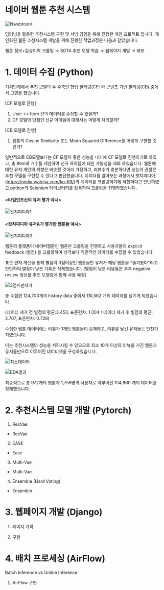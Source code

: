 # 네이버 웹툰 추천 시스템

![Nwebtoon](https://user-images.githubusercontent.com/17634399/211155655-13b02318-0a1d-4463-8eee-bb5f4bc8503f.gif)\

딥러닝을 활용한 추천시스템 구현 및 서빙 경험을 위해 진행한 개인 프로젝트 입니다. 개인화된 웹툰 추천시스템 개발을 위해 진행한 작업과정은 다음과 같았습니다.

웹툰 정보+감상이력 크롤링 → SOTA 추천 모델 학습 → 웹페이지 개발 → 배포


# 1. 데이터 수집 (Python)
기획단계에서 추천 모델의 두 주축인 협업 필터링(CF) 와 콘텐츠 기반 필터링(CB) 중에서 고민을 했습니다. 

[CF 모델로 진행]
1. User ↔ Item 간의 데이터를 수집할 수 있을까? 
2. CF 모델의 단점인 신규 아이템에 대해서는 어떻게 처리할까? 

[CB 모델로 진행]
1. 웹툰의 Cosine Similarity 또는 Mean Squared Difference를 어떻게 구현할 것인가?

일반적으로 CB모델보다는 CF 모델이 좋은 성능을 내기에 CF 모델로 진행하기로 하였고, 총 Item의 개수를 제한하여 신규 아이템에 대한 가능성을 제외 하였습니다. 
웹툰에 대한 유저 개인의 취향은 비슷할 것이라 가정하고, 리뷰수가 충분하다면 성능이 괜찮은 추천 모델을 구현할 수 있다고 판단했습니다.
데이터를 알아보는 과정에서 왓챠피디아(https://pedia.watcha.com/ko-KR/)의 데이터를 크롤링하기에 적합하다고 판단하였고 python의 Selenium 라이브러리를 활용하여 크롤링을 진행하였습니다. 

#### <타임인조선의 유저 평가 예시>
![왓챠피디아1](https://user-images.githubusercontent.com/17634399/215336912-30400c93-052d-4238-84b4-02887cf1d51f.png)

#### <왓챠피디아 유저A가 평가한 웹툰들 예시>
![왓챠피디아2](https://user-images.githubusercontent.com/17634399/215337333-6e389443-7f2d-4ec9-a800-b82f8d6f3b4a.png)

웹툰의 플랫폼이 네이버웹툰인 웹툰만 크롤링을 진행하고 사용자들의 explicit feedback (별점) 을 크롤링하여 생각보다 직관적인 데이터를 수집할 수 있었습니다.

표준 편차 계산을 통해 별점이 3점이상인 웹툰들만 유저가 해당 웹툰을 "즐겨봤다"라고 판단하여 별점이 낮은 기록은 삭제했습니다. (별점이 낮은 리뷰들은 추후 negative review 정보를 추천 모델링에 함께 사용 예정)

![3점미만제거](https://user-images.githubusercontent.com/17634399/215338465-38a522f7-e814-4610-a4a3-096fe1ea8d79.png)

총 수집한 124,703개의 history data 중에서 110,562 개의 데이터를 남기게 되었습니다.

(데이터 제거 전 별점의 평균:3.453, 표준편차: 1.004 / 데이터 제거 후 별점의 평균: 3.707, 표준편차: 0.728)

수집한 웹툰 데이터에는 리뷰가 1개인 웹툰들이 존재하고, 리뷰를 남긴 유저들도 만찬가지였습니다. 

이는 추천시스템의 성능을 저하시킬 수 있으므로 최소 10개 이상의 리뷰를 가진 웹툰과 유저들만으로 이루어진 데이터셋을 구성하였습니다. 

![최소데이터](https://user-images.githubusercontent.com/17634399/215339494-0b259cec-fcee-4e5e-818a-c9b8af945570.png)


![EDA결과](https://user-images.githubusercontent.com/17634399/215339547-3fcda472-64df-4fbd-b0e7-da2b41351a2f.png)

최종적으로 총 972개의 웹툰과 1,759명의 사용자로 이루어진 104,660 개의 데이터를 정제했습니다.

# 2. 추천시스템 모델 개발 (Pytorch)
1. RecVae
  - RecVae
2. EASE
  - Ease
3. Multi-Vae
  - Multi-Vae
4. Ensemble (Hard Voting)
  - Ensemble

# 3. 웹페이지 개발 (Django)
1. 페이지 기획

2. 구현

# 4. 배치 프로세싱 (AirFlow)
Batch Inference vs Online Inference
1. AirFlow 구현
